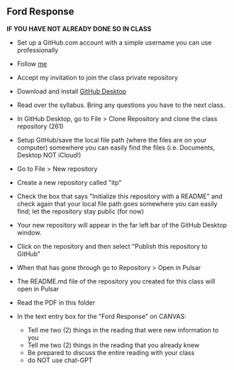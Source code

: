 ## Ford Response

**IF YOU HAVE NOT ALREADY DONE SO IN CLASS**
- Set up a GitHub.com account with a simple username you can use professionally
- Follow [me](https://github.com/rdwrome)
- Accept my invitation to join the class private repository
- Download and install [GitHub Desktop](https://desktop.github.com/)

- Read over the syllabus. Bring any questions you have to the next class.

- In GitHub Desktop, go to File > Clone Repository and clone the class repository (261)
- Setup GitHub/save the local file path (where the files are on your computer) somewhere you can easily find the files (i.e. Documents, Desktop NOT iCloud!)
- Go to File > New repository
- Create a new repository called "itp"
- Check the box that says "Initialize this repository with a README" and check again that your local file path goes somewhere you can easily find; let the repository stay public (for now)
- Your new repository will appear in the far left bar of the GitHub Desktop window.
- Click on the repository and then select "Publish this repository to GitHub"
- When that has gone through go to Repository > Open in Pulsar
- The README.md file of the repository you created for this class will open in Pulsar

- Read the PDF in this folder

- In the text entry box for the "Ford Response" on CANVAS:
    - Tell me two (2) things in the reading that were new information to you
    - Tell me two (2) things in the reading that you already knew 
    - Be prepared to discuss the entire reading with your class 
    - do NOT use chat-GPT
